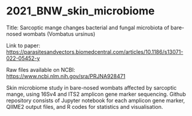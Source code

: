 # 2021_BNW_skin_microbiome

Title: Sarcoptic mange changes bacterial and fungal microbiota of bare-nosed wombats (Vombatus ursinus)

Link to paper: https://parasitesandvectors.biomedcentral.com/articles/10.1186/s13071-022-05452-y 

Raw files available on NCBI: https://www.ncbi.nlm.nih.gov/sra/PRJNA928471 

Skin microbiome study in bare-nosed wombats affected by sarcoptic mange, using 16Sv4 and ITS2 amplicon gene marker sequencing. 
Github repository consists of Jupyter notebook for each amplicon gene marker, QIIME2 output files, and R codes for statistics and visualisation. 
